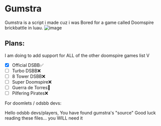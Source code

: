 # Gumstra
Gumstra is a script i made cuz i was Bored for a game called Doomspire brickbattle in luau.
![image](https://github.com/user-attachments/assets/6f79e09d-7fe7-47c1-80c8-a773ce4c63a0)

## Plans:

I am doing to add support for ALL of the other doomspire games list V


- [x] Official DSBB:white_check_mark:
- [ ] Turbo DSBB:x:
- [ ] 8 Tower DSBB:x:
- [ ] Super Doomspire:x:
- [ ] Guerra de Torres:construction:
- [ ] Pilfering Pirates:x:

For doomlets / odsbb devs:
  
Hello odsbb devs/players, You have found gumstra's "source" Good luck reading these files... you WILL need it
